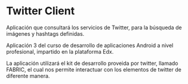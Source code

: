# Twitter Client

Aplicación que consultará los servicios de Twitter, para la búsqueda de imágenes y hashtags definidas.

Aplicación 3 del curso de desarrollo de aplicaciones Android a nivel profesional, impartido en la plataforma Edx.

La aplicación utilizará el kit de desarrollo proveida por twitter, llamado FABRIC, el cual nos permite interactuar con los elementos de twitter de diferente manera.